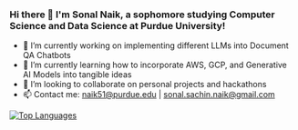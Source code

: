 ### Hi there 👋 I'm Sonal Naik, a sophomore studying Computer Science and Data Science at Purdue University!

- 🔭 I’m currently working on implementing different LLMs into Document QA Chatbots
- 🌱 I’m currently learning how to incorporate AWS, GCP, and Generative AI Models into tangible ideas
- 👯 I’m looking to collaborate on personal projects and hackathons
- 📫 Contact me: naik51@purdue.edu | sonal.sachin.naik@gmail.com

[![Top Languages](https://github-readme-stats.vercel.app/api/top-langs/?username=sonaln&exclude_repo=blizzardroboticswebsite-current&langs_count=20)](https://github.com/anuraghazra/github-readme-stats)
